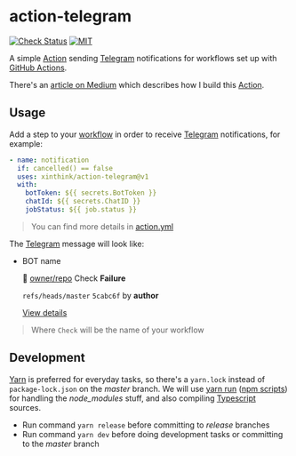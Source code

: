# action-telegram

[![Check Status][check-badge]][github-runs]
[![MIT][license-badge]][license]

A simple [Action] sending [Telegram] notifications for workflows set up with [GitHub Actions].

There's an [article on Medium](https://xinthink.com/build-your-own-github-actions-f3454f22f202) which describes how I build this [Action].

[check-badge]: https://github.com/xinthink/action-telegram/workflows/Check/badge.svg
[github-runs]: https://github.com/xinthink/action-telegram/actions
[license-badge]: https://img.shields.io/github/license/xinthink/action-telegram
[license]: https://raw.githubusercontent.com/xinthink/action-telegram/master/LICENSE

## Usage

Add a step to your [workflow] in order to receive [Telegram] notifications, for example:

```yml
- name: notification
  if: cancelled() == false
  uses: xinthink/action-telegram@v1
  with:
    botToken: ${{ secrets.BotToken }}
    chatId: ${{ secrets.ChatID }}
    jobStatus: ${{ job.status }}
```

> You can find more details in [action.yml]

The [Telegram] message will look like:
  - BOT name

    🔴 [owner/repo]() Check **Failure**

    `refs/heads/master` `5cabc6f` by **author**

    [View details]()

> Where `Check` will be the name of your workflow

## Development

[Yarn] is preferred for everyday tasks, so there's a `yarn.lock` instead of `package-lock.json` on the *master* branch. We will use [yarn run] ([npm scripts]) for handling the *node_modules* stuff, and also compiling [Typescript] sources.

- Run command `yarn release` before committing to *release* branches
- Run command `yarn dev` before doing development tasks or committing to the *master* branch


[GitHub Actions]: https://help.github.com/en/articles/about-github-actions
[Action]: https://help.github.com/en/articles/about-actions
[workflow]: https://help.github.com/en/articles/workflow-syntax-for-github-actions
[Telegram]: https://telegram.org
[action.yml]: https://github.com/xinthink/action-telegram/blob/master/action.yml
[yarn]: https://yarnpkg.com/
[yarn run]: https://yarnpkg.com/lang/en/docs/cli/run/
[npm scripts]: https://docs.npmjs.com/misc/scripts
[Typescript]: https://www.typescriptlang.org
